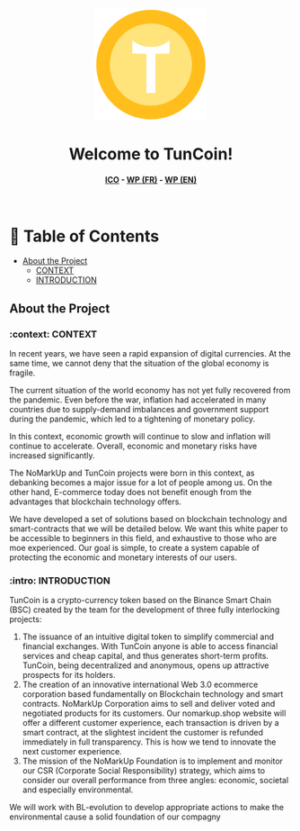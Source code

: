<div align="center">

  <img src="assets/tuncoin.png" alt="logo" width="200" height="auto" />
  <h1>Welcome to TunCoin!</h1>

<h4>
    <a href="https://tuncoin.io">ICO</a>
  <span> - </span>
    <a href="https://tuncoin.io/wp/livre-blanc-tuncoin-v1.pdf">WP (FR)</a>
  <span> - </span>
    <a href="https://tuncoin.io/wp/white_paper_tuncoin_v1.pdf">WP (EN)</a>
</div>

<br />

<!-- Table of Contents -->
# :notebook_with_decorative_cover: Table of Contents

- [About the Project](#about-the-project)
    * [CONTEXT](#context)
    * [INTRODUCTION](#intro)

<!-- About the Project -->
## About the Project


### :context: CONTEXT

<div>
  In recent years, we have seen a rapid expansion of digital currencies.
  At the same time, we cannot deny that the situation of the global economy is fragile.

  The current situation of the world economy has not yet fully recovered from the pandemic. Even before the war, inflation had accelerated in many countries due to supply-demand imbalances and government
  support during the pandemic, which led to a tightening of monetary policy.

  In this context, economic growth will continue to slow and inflation will continue to accelerate. Overall, economic and monetary risks have
  increased significantly.

  The NoMarkUp and TunCoin projects were born in this context, as debanking becomes a major issue for a lot of people among us. 
  On the other hand, E-commerce today does not benefit enough from the advantages that blockchain technology offers.

  We have developed a set of solutions based on blockchain technology and smart-contracts that we will be detailed below.
  We want this white paper to be accessible to beginners in this field, and exhaustive to those who are moe experienced.
  Our goal is simple, to create a system capable of protecting the economic and monetary interests of our users.

</div>


### :intro: INTRODUCTION
TunCoin is a crypto-currency token based on the Binance Smart Chain (BSC) created by the team for the development of three fully interlocking projects:

1. The issuance of an intuitive digital token to simplify commercial and financial exchanges. With TunCoin anyone is able to access financial services and cheap
capital, and thus generates short-term profits. TunCoin, being decentralized and anonymous, opens up attractive prospects for its holders.
2. The creation of an innovative international Web 3.0 ecommerce corporation based fundamentally on Blockchain technology and smart contracts. NoMarkUp Corporation aims to sell and deliver voted and negotiated products for its customers.
Our nomarkup.shop website will offer a different customer experience, each transaction is driven by a smart contract, at the slightest incident the customer is refunded immediately in full transparency. This is how we tend to innovate the next customer experience.
3. The mission of the NoMarkUp Foundation is to implement and monitor our CSR (Corporate Social Responsibility) strategy, which aims to consider our overall performance from three angles: economic, societal and especially environmental.

We will work with BL-evolution to develop appropriate
actions to make the environmental cause a solid
foundation of our compagny
